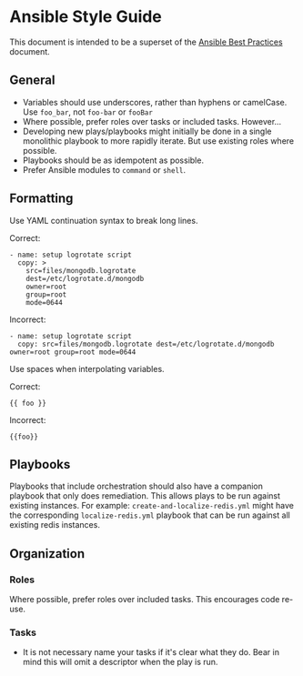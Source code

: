 <!-- markdownlint-configure-file
{
  "line-length": {
    "line_length": 80,
    "heading_line_length":80,
    "code_block_line_length":300,
    "headings":80,
    "code_blocks": true
  },
  "hr-style": {
    "style": "consistent"
  },
  "header-style": {
    "style": "setext_with_atx"
  },
  "required-headings": {
    "headings": [
      "# Ansible Style Guide",
      "## General",
      "## Formatting",
      "*",
      "## Playbooks",
      "*",
      "## Organization",
      "*",
      "### Roles",
      "*",
      "### Tasks",
      "*"
    ]
  }
}
-->

Ansible Style Guide
===================

This document is intended to be a superset of the
[Ansible Best Practices](http://docs.ansible.com/playbooks_best_practices.html)
document.

General
-------

* Variables should use underscores, rather than hyphens or camelCase.
  Use `foo_bar`, not `foo-bar` or `fooBar`
* Where possible, prefer roles over tasks or included tasks. However…
* Developing new plays/playbooks might initially be done in a single monolithic
  playbook to more rapidly iterate. But use existing roles where possible.
* Playbooks should be as idempotent as possible.
* Prefer Ansible modules to `command` or `shell`.

Formatting
----------

Use YAML continuation syntax to break long lines.

Correct:

```ansible
- name: setup logrotate script
  copy: >
    src=files/mongodb.logrotate
    dest=/etc/logrotate.d/mongodb
    owner=root
    group=root
    mode=0644
```

Incorrect:

```ansible
- name: setup logrotate script
  copy: src=files/mongodb.logrotate dest=/etc/logrotate.d/mongodb owner=root group=root mode=0644
```

Use spaces when interpolating variables.

Correct:

```Jinja2
{{ foo }}
```

Incorrect:

```Jinja2
{{foo}}
```

Playbooks
---------

Playbooks that include orchestration should also have a companion playbook that
only does remediation. This allows plays to be run against existing instances.
For example: `create-and-localize-redis.yml` might have the corresponding
`localize-redis.yml` playbook that can be run against all existing redis
instances.

Organization
------------

### Roles

Where possible, prefer roles over included tasks. This encourages code re-use.

### Tasks

* It is not necessary name your tasks if it's clear what they do. Bear in mind
  this will omit a descriptor when the play is run.

